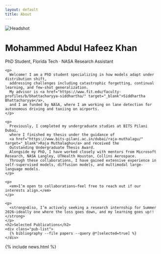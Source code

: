 ```yaml
---
layout: default
title: About
---
```


<div class="hero">
  <img src="{{ '/assets/images/headshot.png' | relative_url }}" alt="Headshot">
  <div>
    <h1>Mohammed Abdul <strong>Hafeez</strong> Khan</h1>
    <div class="subtitle">PhD Student, Florida Tech · NASA Research Assistant</div>

    <p>
      Welcome! I am a PhD student specializing in how models adapt under distribution shift, 
      addressing challenges including catastrophic forgetting, continual learning, and few-shot generalization. 
      My advisor is <a href="https://www.fit.edu/faculty-profiles/b/bhattacharyya-siddhartha/" target="_blank">Siddhartha Bhattacharyya</a>, 
      and I am funded by NASA, where I am working on lane detection for autonomous driving and taxiing on airports. 
    </p>

    <p>
      Previously, I completed my undergraduate studies at BITS Pilani Dubai, 
      where I finished my thesis under the guidance of 
      <a href="https://www.bits-pilani.ac.in/dubai/raja-muthalagu/" target="_blank">Raja Muthalaghu</a> and received the 
      Outstanding Undergraduate Thesis Award. 
      Alongside my PhD, I have worked closely with mentors from Microsoft Research, NASA Langley, UTHealth Houston, Collins Aerospace. 
      Through these collaborations, I have gained extensive experience in self-supervised models, diffusion models, and multimodal large-language models.
    </p>

    <p>
      <em>I’m open to collaborations—feel free to reach out if our interests align.</em>
    </p>

    <p>
      <strong>Also, I’m actively seeking a research internship for Summer 2026—ideally one where the loss goes down, and my learning goes up!!</strong>
    </p>
    <h2>Selected Publications</h2>
    <div class="pub-list">
      {% bibliography --file papers --query @*[selected=true] %}
    </div>
  </div>
</div>

{% include news.html %}

